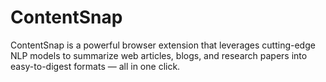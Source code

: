 # ContentSnap
ContentSnap is a powerful browser extension that leverages cutting-edge NLP models to summarize web articles, blogs, and research papers into easy-to-digest formats — all in one click.
